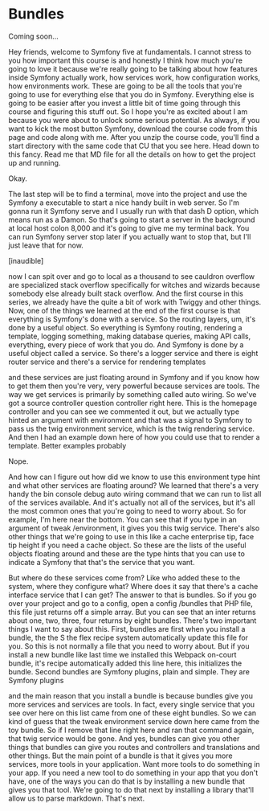 # Bundles

Coming soon...

Hey friends, welcome to Symfony five at fundamentals. I cannot stress to you how
important this course is and honestly I think how much you're going to love it
because we're really going to be talking about how features inside Symfony actually
work, how services work, how configuration works, how environments work. These are
going to be all the tools that you're going to use for everything else that you do in
Symfony. Everything else is going to be easier after you invest a little bit of time
going through this course and figuring this stuff out. So I hope you're as excited
about I am because you were about to unlock some serious potential. As always, if you
want to kick the most button Symfony, download the course code from this page and
code along with me. After you unzip the course code, you'll find a start directory
with the same code that CU that you see here. Head down to this fancy. Read me that
MD file for all the details on how to get the project up and running.

Okay.

The last step will be to find a terminal, move into the project and use the Symfony a
executable to start a nice handy built in web server. So I'm gonna run it Symfony
serve and I usually run with that dash D option, which means run as a Damon. So
that's going to start a server in the background at local host colon 8,000 and it's
going to give me my terminal back. You can run Symfony server stop later if you
actually want to stop that, but I'll just leave that for now.

[inaudible]

now I can spit over and go to local as a thousand to see cauldron overflow are
specialized stack overflow specifically for witches and wizards because somebody else
already built stack overflow. And the first course in this series, we already have
the quite a bit of work with Twiggy and other things. Now, one of the things we
learned at the end of the first course is that everything is Symfony's done with a
service. So the routing layers, um, it's done by a useful object. So everything is
Symfony routing, rendering a template, logging something, making database queries,
making API calls, everything, every piece of work that you do. And Symfony is done by
a useful object called a service. So there's a logger service and there is eight
router service and there's a service for rendering templates

and these services are just floating around in Symfony and if you know how to get
them then you're very, very powerful because services are tools. The way we get
services is primarily by something called auto wiring. So we've got a source
controller question controller right here. This is the homepage controller and you
can see we commented it out, but we actually type hinted an argument with environment
and that was a signal to Symfony to pass us the twig environment service, which is
the twig rendering service. And then I had an example down here of how you could use
that to render a template. Better examples probably

Nope.

And how can I figure out how did we know to use this environment type hint and what
other services are floating around? We learned that there's a very handy the bin
console debug auto wiring command that we can run to list all of the services
available. And it's actually not all of the services, but it's all the most common
ones that you're going to need to worry about. So for example, I'm here near the
bottom. You can see that if you type in an argument of tweak /environment, it gives
you this twig service. There's also other things that we're going to use in this like
a cache enterprise tip, face tip height if you need a cache object. So these are the
lists of the useful objects floating around and these are the type hints that you can
use to indicate a Symfony that that's the service that you want.

But where do these services come from? Like who added these to the system, where they
configure what? Where does it say that there's a cache interface service that I can
get? The answer to that is bundles. So if you go over your project and go to a
config, open a config /bundles that PHP file, this file just returns off a simple
array. But you can see that an inter returns about one, two, three, four returns by
eight bundles. There's two important things I want to say about this. First, bundles
are first when you install a bundle, the the S the flex recipe system automatically
update this file for you. So this is not normally a file that you need to worry
about. But if you install a new bundle like last time we installed this Webpack
on-court bundle, it's recipe automatically added this line here, this initializes the
bundle. Second bundles are Symfony plugins, plain and simple. They are Symfony
plugins

and the main reason that you install a bundle is because bundles give you more
services and services are tools. In fact, every single service that you see over here
on this list came from one of these eight bundles. So we can kind of guess that the
tweak environment service down here came from the toy bundle. So if I remove that
line right here and ran that command again, that twig service would be gone. And yes,
bundles can give you other things that bundles can give you routes and controllers
and translations and other things. But the main point of a bundle is that it gives
you more services, more tools in your application. Want more tools to do something in
your app. If you need a new tool to do something in your app that you don't have, one
of the ways you can do that is by installing a new bundle that gives you that tool.
We're going to do that next by installing a library that'll allow us to parse
markdown. That's next.

